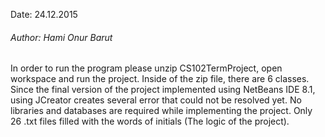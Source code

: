 Date:
24.12.2015

###### Author: Hami Onur Barut

In order to run the program please unzip CS102TermProject, open workspace and run the project. 
Inside of the zip file, there are 6 classes. 
Since the final version of the project implemented using NetBeans IDE 8.1, using JCreator creates several error that could not be resolved yet.
No libraries and databases are required while implementing the project. 
Only 26 .txt files filled with the words of initials (The logic of the project). 

